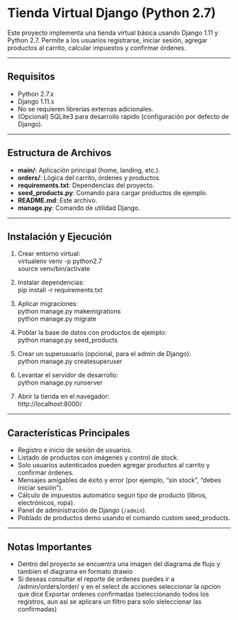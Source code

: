 # Tienda Virtual Django (Python 2.7)

Este proyecto implementa una tienda virtual básica usando Django 1.11 y Python 2.7. Permite a los usuarios registrarse, iniciar sesión, agregar productos al carrito, calcular impuestos y confirmar órdenes.

---

## Requisitos

- Python 2.7.x
- Django 1.11.x  
- No se requieren librerías externas adicionales.
- (Opcional) SQLite3 para desarrollo rápido (configuración por defecto de Django).

---

## Estructura de Archivos

- **main/**: Aplicación principal (home, landing, etc.).
- **orders/**: Lógica del carrito, órdenes y productos.
- **requirements.txt**: Dependencias del proyecto.
- **seed_products.py**: Comando para cargar productos de ejemplo.
- **README.md**: Este archivo.
- **manage.py**: Comando de utilidad Django.

---

## Instalación y Ejecución

1. Crear entorno virtual:  
   virtualenv venv -p python2.7  
   source venv/bin/activate

2. Instalar dependencias:  
   pip install -r requirements.txt

3. Aplicar migraciones:  
   python manage.py makemigrations  
   python manage.py migrate

4. Poblar la base de datos con productos de ejemplo:  
   python manage.py seed_products

5. Crear un superusuario (opcional, para el admin de Django):  
   python manage.py createsuperuser

6. Levantar el servidor de desarrollo:  
   python manage.py runserver

7. Abrir la tienda en el navegador:  
   http://localhost:8000/

---

## Características Principales

- Registro e inicio de sesión de usuarios.
- Listado de productos con imágenes y control de stock.
- Solo usuarios autenticados pueden agregar productos al carrito y confirmar órdenes.
- Mensajes amigables de éxito y error (por ejemplo, “sin stock”, “debes iniciar sesión”).
- Cálculo de impuestos automático según tipo de producto (libros, electrónicos, ropa).
- Panel de administración de Django (`/admin`).
- Poblado de productos demo usando el comando custom seed_products.

---

## Notas Importantes

- Dentro del proyecto se encuentra una imagen del diagrama de flujo y tambien el diagrama en formato drawio
- Si deseas consultar el reporte de ordenes puedes ir a /admin/orders/order/ y en el select de acciones seleccionar la opcion que dice Exportar ordenes confirmadas 
   (seleccionando todos los registros, aun asi se aplicara un filtro para solo sleleccionar las confirmadas)
